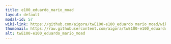 ```yaml
---
title: e100_eduardo_mario_moad
layout: default
modal-id: 57
wiki-link: https://github.com/aigora/twE100-e100_eduardo_mario_moad/wiki
thumbnail: https://raw.githubusercontent.com/aigora/twE100-e100_eduardo_mario_moad/master/Logo.png
alt: twE100-e100_eduardo_mario_moad
---
```

